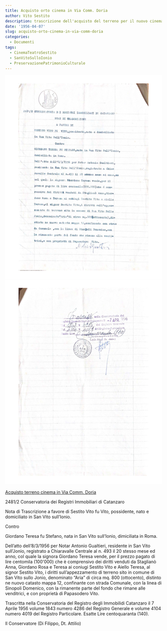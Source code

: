 ```yaml
---
title: Acquisto orto cinema in Via Comm. Doria
author: Vito Sestito
description: trascrizione dell'acquisto del terreno per il nuovo cinema
date: '1956-04-07'
slug: acquisto-orto-cinema-in-via-comm-doria
categories:
  - Documenti
tags:
  - CinemaTeatroSestito
  - SanVitoSulloIonio
  - PreservazionePatrimonioCulturale
---
```


![1956-04-07 Acquisto orto cinema in Via Comm. Doria 1](images/19560407AcquistoOrtoCinema1.jpg)
![1956-04-07 Acquisto orto cinema in Via Comm. Doria 2](images/19560407AcquistoOrtoCinema2.jpg)

[Acquisto terreno cinema in Via Comm. Doria](/1955/12/26/acquisto-terreno-cinema-in-via-comm-doria/)

2481/2 Conservatoria dei Registri Immobiliari di Catanzaro

Nota di Trascrizione a favore di Sestito Vito fu Vito, possidente, nato e domiciliato in San Vito sull’Ionio.

Contro

Giordano Teresa fu Stefano, nata in San Vito sull’Ionio, dimiciliata in Roma.

Dell’atto dell’8/3/1956 per Notar Antonio Gualtieri, residente in San Vito sull’Jonio, registrato a Chiaravalle Centrale al n. 493 il 20 stesso mese ed anno, col quale la signora Giordano Teresa vende, per il prezzo pagato di lire centomila (100'000) che è comprensivo dei diritti venduti da Staglianò Anna, Giordano Rosa e Teresa ai coniugi Sestito Vito e Aiello Teresa, al signor Sestito Vito, i diritti sull’appezzamento di terreno sito in comune di San Vito sullo Jonio, denominato “Aria” di circa mq. 800 (ottocento), distinto ne nuovo catasto mappa 12, confinante con strada Comunale, con la linea di Sinopoli Domenico, con la rimanente parte del fondo che rimane alle venditrici, e con proprietà di Papasodero Vito.

Trascritta nella Conservatoria del Registro degli Immobilidi Catanzaro il 7 Aprile 1956 volume 1843 numero 4286 del Registro Generale e volume 4104 numero 4019 del Registro Particolare. Esatte Lire centoquaranta (140).

Il Conservatore (Di Filippo, Dt. Attilio)